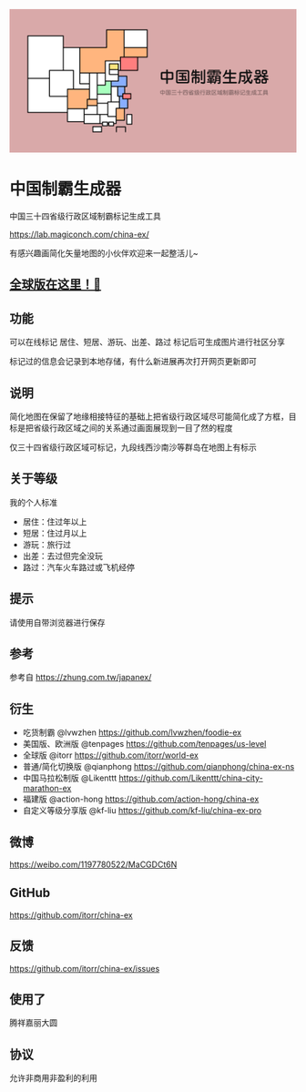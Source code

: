 ![中国制霸生成器](cover.png)
# 中国制霸生成器
中国三十四省级行政区域制霸标记生成工具

https://lab.magiconch.com/china-ex/

有感兴趣画简化矢量地图的小伙伴欢迎来一起整活儿~ 

## [全球版在这里！🤗](https://github.com/itorr/world-ex)

## 功能
可以在线标记 居住、短居、游玩、出差、路过 标记后可生成图片进行社区分享

标记过的信息会记录到本地存储，有什么新进展再次打开网页更新即可

## 说明
简化地图在保留了地缘相接特征的基础上把省级行政区域尽可能简化成了方框，目标是把省级行政区域之间的关系通过画面展现到一目了然的程度

仅三十四省级行政区域可标记，九段线西沙南沙等群岛在地图上有标示

## 关于等级

我的个人标准

 - 居住：住过年以上
 - 短居：住过月以上
 - 游玩：旅行过
 - 出差：去过但完全没玩
 - 路过：汽车火车路过或飞机经停

## 提示
请使用自带浏览器进行保存

## 参考 
参考自 https://zhung.com.tw/japanex/

## 衍生
 - 吃货制霸 @lvwzhen https://github.com/lvwzhen/foodie-ex
 - 美国版、欧洲版 @tenpages https://github.com/tenpages/us-level
 - 全球版 @itorr https://github.com/itorr/world-ex
 - 普通/简化切换版 @qianphong https://github.com/qianphong/china-ex-ns
 - 中国马拉松制版 @Likenttt https://github.com/Likenttt/china-city-marathon-ex
 - 福建版 @action-hong https://github.com/action-hong/china-ex
 - 自定义等级分享版 @kf-liu https://github.com/kf-liu/china-ex-pro

## 微博
https://weibo.com/1197780522/MaCGDCt6N

## GitHub
https://github.com/itorr/china-ex

## 反馈
https://github.com/itorr/china-ex/issues

## 使用了
腾祥嘉丽大圆

## 协议
允许非商用非盈利的利用
